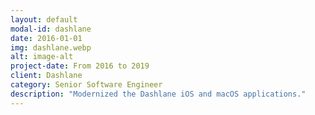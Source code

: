 ```yaml
---
layout: default
modal-id: dashlane
date: 2016-01-01
img: dashlane.webp
alt: image-alt
project-date: From 2016 to 2019
client: Dashlane
category: Senior Software Engineer
description: "Modernized the Dashlane iOS and macOS applications."
---
```

